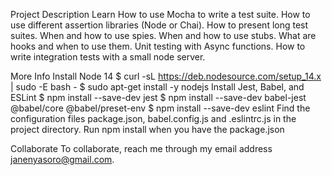 Project Description
Learn How to use Mocha to write a test suite. How to use different assertion libraries (Node or Chai). How to present long test suites. When and how to use spies. When and how to use stubs. What are hooks and when to use them. Unit testing with Async functions. How to write integration tests with a small node server.

More Info
Install Node 14
$ curl -sL https://deb.nodesource.com/setup_14.x | sudo -E bash -
$ sudo apt-get install -y nodejs
Install Jest, Babel, and ESLint
$ npm install --save-dev jest
$ npm install --save-dev babel-jest @babel/core @babel/preset-env
$ npm install --save-dev eslint
Find the configuration files package.json, babel.config.js and .eslintrc.js in the project directory. Run npm install when you have the package.json

Collaborate
To collaborate, reach me through my email address janenyasoro@gmail.com.
